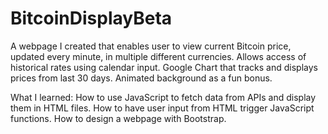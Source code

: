 # BitcoinDisplayBeta
A webpage I created that enables user to view current Bitcoin price, updated every minute, in multiple different currencies.
Allows access of historical rates using calendar input. 
Google Chart that tracks and displays prices from last 30 days.
Animated background as a fun bonus.

What I learned:
  How to use JavaScript to fetch data from APIs and display them in HTML files.
  How to have user input from HTML trigger JavaScript functions.
  How to design a webpage with Bootstrap.
